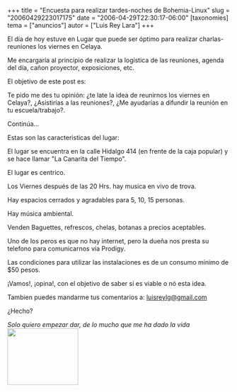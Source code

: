 +++
title = "Encuesta para realizar tardes-noches de Bohemia-Linux"
slug = "20060429223017175"
date = "2006-04-29T22:30:17-06:00"
[taxonomies]
tema = ["anuncios"]
autor = ["Luis Rey Lara"]
+++

El día de hoy estuve en Lugar que puede ser óptimo para realizar
charlas-reuniones los viernes en Celaya.

Me encargaría al principio de realizar la logística de las reuniones,
agenda del día, cañon proyector, exposiciones, etc.

El objetivo de este post es:

Te pido me des tu opinión: ¿te late la idea de reunirnos los viernes en
Celaya?, ¿Asistirías a las reuniones?, ¿Me ayudarías a difundir la
reunión en tu escuela/trabajo?.

Continúa...

<!-- more -->
Estas son las caracteristicas del lugar:

El lugar se encuentra en la calle Hidalgo 414 (en frente de la caja
popular) y se hace llamar "La Canarita del Tiempo".

El lugar es centrico.

Los Viernes después de las 20 Hrs. hay musica en vivo de trova.

Hay espacios cerrados y agradables para 5, 10, 15 personas.

Hay música ambiental.

Venden Baguettes, refrescos, chelas, botanas a precios aceptables.

Uno de los peros es que no hay internet, pero la dueña nos presta su
telefono para comunicarnos vía Prodigy.

Las condiciones para utilizar las instalaciones es de un consumo mínimo
de $50 pesos.

¡Vamos!, ¡opina!, con el objetivo de saber si es viable o nó esta idea.

Tambien puedes mandarme tus comentarios a:
<luisreylg@gmail.com>

¿Hecho?

*Solo quiero empezar dar, de lo mucho que me ha dado la
vida*[<img src="http://glib.org.mx/images/articles/20060429223017175_1.JPG"
width="160" height="128" />](http://glib.org.mx/images/articles/20060429223017175_1_original.JPG "Ver imagen sin proporción")
